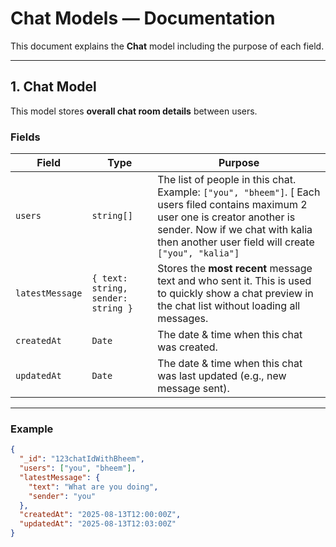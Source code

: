 # Chat Models — Documentation

This document explains the **Chat** model  including the purpose of each field.

---

## **1. Chat Model**
This model stores **overall chat room details** between users.

### **Fields**
| Field | Type | Purpose |
|-------|------|---------|
| `users` | `string[]` | The list of people in this chat. Example: `["you", "bheem"]`. [ Each users filed contains maximum 2 user one is creator another is sender. Now if we chat with kalia then another user field will create `["you", "kalia"]`
| `latestMessage` | `{ text: string, sender: string }` | Stores the **most recent** message text and who sent it. This is used to quickly show a chat preview in the chat list without loading all messages. |
| `createdAt` | `Date` | The date & time when this chat was created. |
| `updatedAt` | `Date` | The date & time when this chat was last updated (e.g., new message sent). |

---

### **Example**
```json
{
  "_id": "123chatIdWithBheem",
  "users": ["you", "bheem"],
  "latestMessage": {
    "text": "What are you doing",
    "sender": "you"
  },
  "createdAt": "2025-08-13T12:00:00Z",
  "updatedAt": "2025-08-13T12:03:00Z"
}
